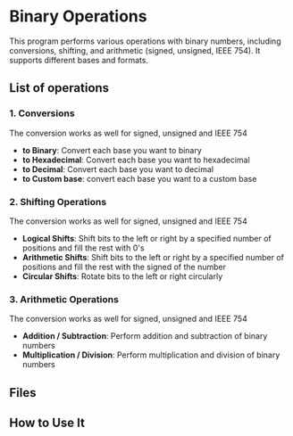 # Binary Operations
This program performs various operations with binary numbers, including conversions, shifting, and arithmetic (signed, unsigned, IEEE 754). It supports different bases and formats.

## List of operations

### 1. Conversions
   The conversion works as well for signed, unsigned and IEEE 754
   - **to Binary**: Convert each base you want to binary
   - **to Hexadecimal**: Convert each base you want to hexadecimal
   - **to Decimal**: Convert each base you want to decimal
   - **to Custom base**: convert each base you want to a custom base

### 2. Shifting Operations
   The conversion works as well for signed, unsigned and IEEE 754
   - **Logical Shifts**: Shift bits to the left or right by a specified number of positions and fill the rest with 0's
   - **Arithmetic Shifts**: Shift bits to the left or right by a specified number of positions and fill the rest with the signed of the number
   - **Circular Shifts**: Rotate bits to the left or right circularly

### 3. Arithmetic Operations
   The conversion works as well for signed, unsigned and IEEE 754
   - **Addition / Subtraction**: Perform addition and subtraction of binary numbers 
   - **Multiplication / Division**: Perform multiplication and division of binary numbers

## Files

## How to Use It